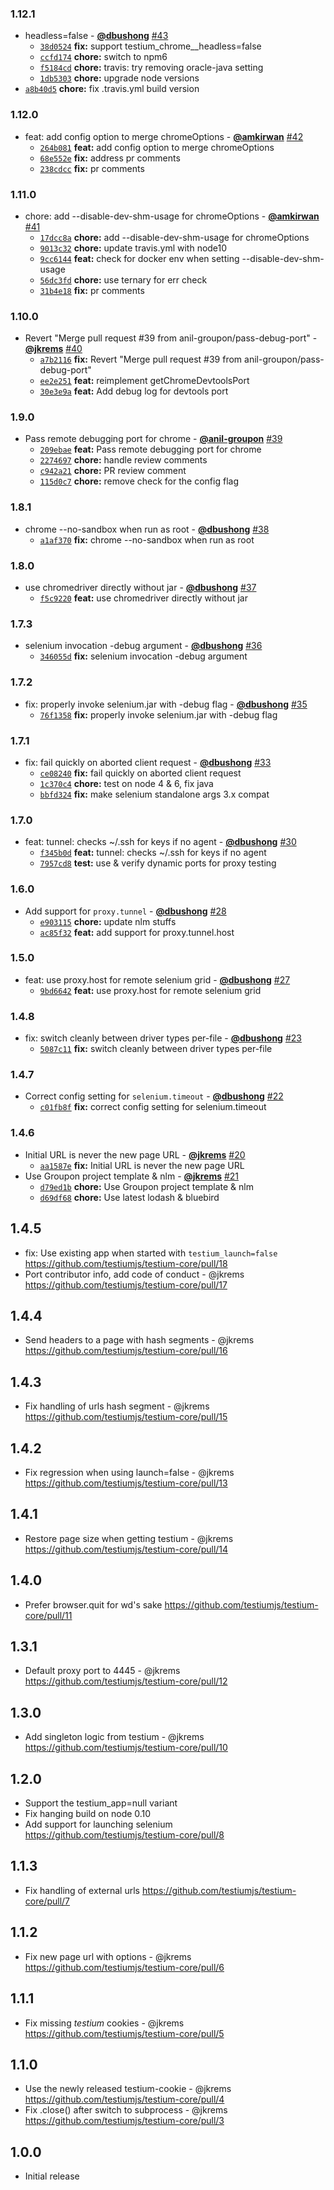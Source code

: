 ### 1.12.1

* headless=false - **[@dbushong](https://github.com/dbushong)** [#43](https://github.com/testiumjs/testium-core/pull/43)
  - [`38d0524`](https://github.com/testiumjs/testium-core/commit/38d05249c7e3067f7707f6794bead88b9bdc3d52) **fix:** support testium_chrome__headless=false
  - [`ccfd174`](https://github.com/testiumjs/testium-core/commit/ccfd17457fe145e696a79a49601f8057b922528f) **chore:** switch to npm6
  - [`f5184cd`](https://github.com/testiumjs/testium-core/commit/f5184cd3ace5c17ca5f0fc1d8cd5975c89b3ae2c) **chore:** travis: try removing oracle-java setting
  - [`1db5303`](https://github.com/testiumjs/testium-core/commit/1db53036a9799990f37c51f97d8a0a3617877623) **chore:** upgrade node versions
* [`a8b40d5`](https://github.com/testiumjs/testium-core/commit/a8b40d5bad9a8494f1cef01b8462e220a2d776d8) **chore:** fix .travis.yml build version


### 1.12.0

* feat: add config option to merge chromeOptions - **[@amkirwan](https://github.com/amkirwan)** [#42](https://github.com/testiumjs/testium-core/pull/42)
  - [`264b081`](https://github.com/testiumjs/testium-core/commit/264b0813278657aee625f921640bd45c352590bd) **feat:** add config option to merge chromeOptions
  - [`68e552e`](https://github.com/testiumjs/testium-core/commit/68e552e20cccba92b9c7da1490f44321eb74247c) **fix:** address pr comments
  - [`238cdcc`](https://github.com/testiumjs/testium-core/commit/238cdcc2201ab8f8be9167b714e34e85e63507e6) **fix:** pr comments


### 1.11.0

* chore: add --disable-dev-shm-usage for chromeOptions - **[@amkirwan](https://github.com/amkirwan)** [#41](https://github.com/testiumjs/testium-core/pull/41)
  - [`17dcc8a`](https://github.com/testiumjs/testium-core/commit/17dcc8aa3d380f8432eea0d4c3f4ff28d55382cc) **chore:** add --disable-dev-shm-usage for chromeOptions
  - [`9013c32`](https://github.com/testiumjs/testium-core/commit/9013c3258fc1e06631558c57ed233e756c2b67e1) **chore:** update travis.yml with node10
  - [`9cc6144`](https://github.com/testiumjs/testium-core/commit/9cc6144c7fcc039de4dad8c541ab2d4279b94544) **feat:** check for docker env when setting --disable-dev-shm-usage
  - [`56dc3fd`](https://github.com/testiumjs/testium-core/commit/56dc3fd9de5b153f27b453ef7eb18900fb52eb1a) **chore:** use ternary for err check
  - [`31b4e18`](https://github.com/testiumjs/testium-core/commit/31b4e180a8f558ade58dfb0989ffa7381680f352) **fix:** pr comments


### 1.10.0

* Revert "Merge pull request #39 from anil-groupon/pass-debug-port" - **[@jkrems](https://github.com/jkrems)** [#40](https://github.com/testiumjs/testium-core/pull/40)
  - [`a7b2116`](https://github.com/testiumjs/testium-core/commit/a7b21161d6aacf2ecc21f45bf5d0806f3e5bed38) **fix:** Revert "Merge pull request #39 from anil-groupon/pass-debug-port"
  - [`ee2e251`](https://github.com/testiumjs/testium-core/commit/ee2e251f604c1151861c015748c950c48aa92994) **feat:** reimplement getChromeDevtoolsPort
  - [`30e3e9a`](https://github.com/testiumjs/testium-core/commit/30e3e9ae458ce3f66f31100dbaf01345ef6b70fb) **feat:** Add debug log for devtools port


### 1.9.0

* Pass remote debugging port for chrome - **[@anil-groupon](https://github.com/anil-groupon)** [#39](https://github.com/testiumjs/testium-core/pull/39)
  - [`209ebae`](https://github.com/testiumjs/testium-core/commit/209ebae6dd8751e233a646655f2ea23c9a8eaa32) **feat:** Pass remote debugging port for chrome
  - [`2274697`](https://github.com/testiumjs/testium-core/commit/227469762a78c5a749a8f060f63a5d21d53cab4c) **chore:** handle review comments
  - [`c942a21`](https://github.com/testiumjs/testium-core/commit/c942a21c0260788553c2fbdca6ca8fcdf32914d8) **chore:** PR review comment
  - [`115d0c7`](https://github.com/testiumjs/testium-core/commit/115d0c7d6f0665d019c1616ec608bf7c2ac9a9ef) **chore:** remove check for the config flag


### 1.8.1

* chrome --no-sandbox when run as root - **[@dbushong](https://github.com/dbushong)** [#38](https://github.com/testiumjs/testium-core/pull/38)
  - [`a1af370`](https://github.com/testiumjs/testium-core/commit/a1af370bbee31d8639e100d4b7278cc05a6c41d8) **fix:** chrome --no-sandbox when run as root


### 1.8.0

* use chromedriver directly without jar - **[@dbushong](https://github.com/dbushong)** [#37](https://github.com/testiumjs/testium-core/pull/37)
  - [`f5c9220`](https://github.com/testiumjs/testium-core/commit/f5c9220cf823656dbf6de9cf0b1e745e3787e5c3) **feat:** use chromedriver directly without jar


### 1.7.3

* selenium invocation -debug argument - **[@dbushong](https://github.com/dbushong)** [#36](https://github.com/testiumjs/testium-core/pull/36)
  - [`346055d`](https://github.com/testiumjs/testium-core/commit/346055d57307a00712724ce34bae51ba62b27d2d) **fix:** selenium invocation -debug argument


### 1.7.2

* fix: properly invoke selenium.jar with -debug flag - **[@dbushong](https://github.com/dbushong)** [#35](https://github.com/testiumjs/testium-core/pull/35)
  - [`76f1358`](https://github.com/testiumjs/testium-core/commit/76f13586d852783a0f5e723cabd8a87f041d188e) **fix:** properly invoke selenium.jar with -debug flag


### 1.7.1

* fix: fail quickly on aborted client request - **[@dbushong](https://github.com/dbushong)** [#33](https://github.com/testiumjs/testium-core/pull/33)
  - [`ce08240`](https://github.com/testiumjs/testium-core/commit/ce082401cd53ae3099ffff478adf24088dca3dd3) **fix:** fail quickly on aborted client request
  - [`1c370c4`](https://github.com/testiumjs/testium-core/commit/1c370c4ca6a86cb794f0e598e5c08a90e72b50fa) **chore:** test on node 4 & 6, fix java
  - [`bbfd324`](https://github.com/testiumjs/testium-core/commit/bbfd324a2ddd4450ee3f6e42e3a1e2775bc3e6ef) **fix:** make selenium standalone args 3.x compat


### 1.7.0

* feat: tunnel: checks ~/.ssh for keys if no agent - **[@dbushong](https://github.com/dbushong)** [#30](https://github.com/testiumjs/testium-core/pull/30)
  - [`f345b0d`](https://github.com/testiumjs/testium-core/commit/f345b0d393fe51c98d1c5115ea231f9ef3833a79) **feat:** tunnel: checks ~/.ssh for keys if no agent
  - [`7957cd8`](https://github.com/testiumjs/testium-core/commit/7957cd846d8bf01b96da207b8a697dd5c296aabf) **test:** use & verify dynamic ports for proxy testing


### 1.6.0

* Add support for `proxy.tunnel` - **[@dbushong](https://github.com/dbushong)** [#28](https://github.com/testiumjs/testium-core/pull/28)
  - [`e903115`](https://github.com/testiumjs/testium-core/commit/e903115df9494b13ce2ea728a6d607be205099e6) **chore:** update nlm stuffs
  - [`ac85f32`](https://github.com/testiumjs/testium-core/commit/ac85f3286671ebbd390b63beabb34d16c250756f) **feat:** add support for proxy.tunnel.host


### 1.5.0

* feat: use proxy.host for remote selenium grid - **[@dbushong](https://github.com/dbushong)** [#27](https://github.com/testiumjs/testium-core/pull/27)
  - [`9bd6642`](https://github.com/testiumjs/testium-core/commit/9bd66424bea8798eef197c083aa10039193e3ae7) **feat:** use proxy.host for remote selenium grid


### 1.4.8

* fix: switch cleanly between driver types per-file - **[@dbushong](https://github.com/dbushong)** [#23](https://github.com/testiumjs/testium-core/pull/23)
  - [`5087c11`](https://github.com/testiumjs/testium-core/commit/5087c1175f1462bb00edc7443b3e86e2c1449952) **fix:** switch cleanly between driver types per-file


### 1.4.7

* Correct config setting for `selenium.timeout` - **[@dbushong](https://github.com/dbushong)** [#22](https://github.com/testiumjs/testium-core/pull/22)
  - [`c01fb8f`](https://github.com/testiumjs/testium-core/commit/c01fb8f95dd4eaed3876d0dcc47c628932667886) **fix:** correct config setting for selenium.timeout


### 1.4.6

* Initial URL is never the new page URL - **[@jkrems](https://github.com/jkrems)** [#20](https://github.com/testiumjs/testium-core/pull/20)
  - [`aa1587e`](https://github.com/testiumjs/testium-core/commit/aa1587e88c4dbde80049818686a15468ec658901) **fix:** Initial URL is never the new page URL
* Use Groupon project template & nlm - **[@jkrems](https://github.com/jkrems)** [#21](https://github.com/testiumjs/testium-core/pull/21)
  - [`d79ed1b`](https://github.com/testiumjs/testium-core/commit/d79ed1b7211e64063181a3db3e17d3fc3f603c5b) **chore:** Use Groupon project template & nlm
  - [`d69df68`](https://github.com/testiumjs/testium-core/commit/d69df685d6ff0cdba398de0b5d3cbb29b030f56f) **chore:** Use latest lodash & bluebird


1.4.5
-----
* fix: Use existing app when started with `testium_launch=false`
  https://github.com/testiumjs/testium-core/pull/18
* Port contributor info, add code of conduct - @jkrems
  https://github.com/testiumjs/testium-core/pull/17

1.4.4
-----
* Send headers to a page with hash segments - @jkrems
  https://github.com/testiumjs/testium-core/pull/16

1.4.3
-----
* Fix handling of urls hash segment - @jkrems
  https://github.com/testiumjs/testium-core/pull/15

1.4.2
-----
* Fix regression when using launch=false - @jkrems
  https://github.com/testiumjs/testium-core/pull/13

1.4.1
-----
* Restore page size when getting testium - @jkrems
  https://github.com/testiumjs/testium-core/pull/14

1.4.0
-----
* Prefer browser.quit for wd's sake
  https://github.com/testiumjs/testium-core/pull/11

1.3.1
-----
* Default proxy port to 4445 - @jkrems
  https://github.com/testiumjs/testium-core/pull/12

1.3.0
-----
* Add singleton logic from testium - @jkrems
  https://github.com/testiumjs/testium-core/pull/10

1.2.0
-----
* Support the testium_app=null variant
* Fix hanging build on node 0.10
* Add support for launching selenium
  https://github.com/testiumjs/testium-core/pull/8

1.1.3
-----
* Fix handling of external urls
  https://github.com/testiumjs/testium-core/pull/7

1.1.2
-----
* Fix new page url with options - @jkrems
  https://github.com/testiumjs/testium-core/pull/6

1.1.1
-----
* Fix missing _testium_ cookies - @jkrems
  https://github.com/testiumjs/testium-core/pull/5

1.1.0
-----
* Use the newly released testium-cookie - @jkrems
  https://github.com/testiumjs/testium-core/pull/4
* Fix .close() after switch to subprocess - @jkrems
  https://github.com/testiumjs/testium-core/pull/3

1.0.0
-----
* Initial release
